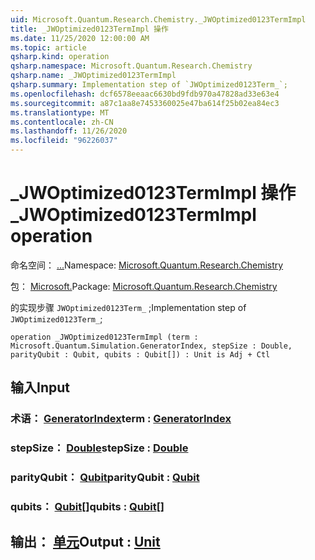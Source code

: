 ```yaml
---
uid: Microsoft.Quantum.Research.Chemistry._JWOptimized0123TermImpl
title: _JWOptimized0123TermImpl 操作
ms.date: 11/25/2020 12:00:00 AM
ms.topic: article
qsharp.kind: operation
qsharp.namespace: Microsoft.Quantum.Research.Chemistry
qsharp.name: _JWOptimized0123TermImpl
qsharp.summary: Implementation step of `JWOptimized0123Term_`;
ms.openlocfilehash: dcf6578eeaac6630bd9fdb970a47828ad33e63e4
ms.sourcegitcommit: a87c1aa8e7453360025e47ba614f25b02ea84ec3
ms.translationtype: MT
ms.contentlocale: zh-CN
ms.lasthandoff: 11/26/2020
ms.locfileid: "96226037"
---
```

# <a name="_jwoptimized0123termimpl-operation"></a><span data-ttu-id="8681d-102">_JWOptimized0123TermImpl 操作</span><span class="sxs-lookup"><span data-stu-id="8681d-102">_JWOptimized0123TermImpl operation</span></span>

<span data-ttu-id="8681d-103">命名空间： [...](xref:Microsoft.Quantum.Research.Chemistry)</span><span class="sxs-lookup"><span data-stu-id="8681d-103">Namespace: [Microsoft.Quantum.Research.Chemistry](xref:Microsoft.Quantum.Research.Chemistry)</span></span>

<span data-ttu-id="8681d-104">包： [Microsoft.](https://nuget.org/packages/Microsoft.Quantum.Research.Chemistry)</span><span class="sxs-lookup"><span data-stu-id="8681d-104">Package: [Microsoft.Quantum.Research.Chemistry](https://nuget.org/packages/Microsoft.Quantum.Research.Chemistry)</span></span>


<span data-ttu-id="8681d-105">的实现步骤 `JWOptimized0123Term_` ;</span><span class="sxs-lookup"><span data-stu-id="8681d-105">Implementation step of `JWOptimized0123Term_`;</span></span>

```qsharp
operation _JWOptimized0123TermImpl (term : Microsoft.Quantum.Simulation.GeneratorIndex, stepSize : Double, parityQubit : Qubit, qubits : Qubit[]) : Unit is Adj + Ctl
```


## <a name="input"></a><span data-ttu-id="8681d-106">输入</span><span class="sxs-lookup"><span data-stu-id="8681d-106">Input</span></span>

### <a name="term--generatorindex"></a><span data-ttu-id="8681d-107">术语： [GeneratorIndex](xref:Microsoft.Quantum.Simulation.GeneratorIndex)</span><span class="sxs-lookup"><span data-stu-id="8681d-107">term : [GeneratorIndex](xref:Microsoft.Quantum.Simulation.GeneratorIndex)</span></span>




### <a name="stepsize--double"></a><span data-ttu-id="8681d-108">stepSize： [Double](xref:microsoft.quantum.lang-ref.double)</span><span class="sxs-lookup"><span data-stu-id="8681d-108">stepSize : [Double](xref:microsoft.quantum.lang-ref.double)</span></span>




### <a name="parityqubit--qubit"></a><span data-ttu-id="8681d-109">parityQubit： [Qubit](xref:microsoft.quantum.lang-ref.qubit)</span><span class="sxs-lookup"><span data-stu-id="8681d-109">parityQubit : [Qubit](xref:microsoft.quantum.lang-ref.qubit)</span></span>




### <a name="qubits--qubit"></a><span data-ttu-id="8681d-110">qubits： [Qubit](xref:microsoft.quantum.lang-ref.qubit)[]</span><span class="sxs-lookup"><span data-stu-id="8681d-110">qubits : [Qubit](xref:microsoft.quantum.lang-ref.qubit)[]</span></span>





## <a name="output--unit"></a><span data-ttu-id="8681d-111">输出： [单元](xref:microsoft.quantum.lang-ref.unit)</span><span class="sxs-lookup"><span data-stu-id="8681d-111">Output : [Unit](xref:microsoft.quantum.lang-ref.unit)</span></span>

